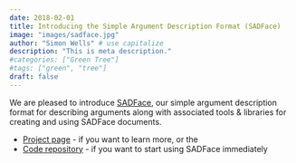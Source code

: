 ```yaml
---
date: 2018-02-01
title: Introducing the Simple Argument Description Format (SADFace)
image: "images/sadface.jpg"
author: "Simon Wells" # use capitalize
description: "This is meta description."
#categories: ["Green Tree"]
#tags: ["green", "tree"]
draft: false
---
```

We are pleased to introduce [SADFace](/page/project/sadface), our simple argument description format for describing arguments along with associated tools & libraries for creating and using SADFace documents. 

* [Project page](/projects/sadface/) - if you want to learn more, or the
* [Code repository](https://github.com/ARG-ENU/SADFace) - if you want to start using SADFace immediately
